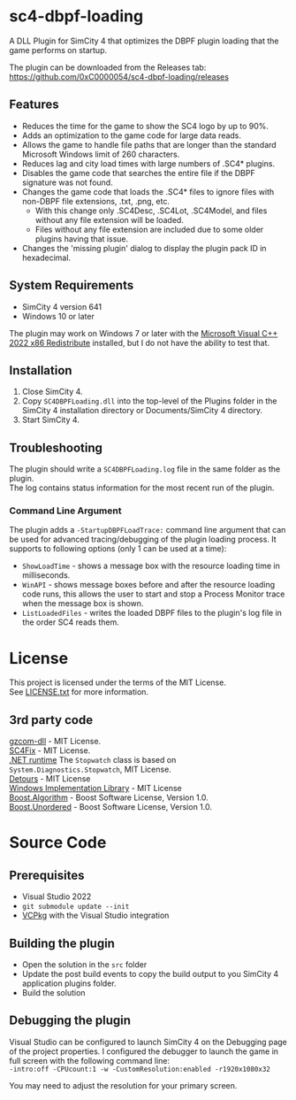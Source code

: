 # sc4-dbpf-loading

A DLL Plugin for SimCity 4 that optimizes the DBPF plugin loading that the game performs on startup.   

The plugin can be downloaded from the Releases tab: https://github.com/0xC0000054/sc4-dbpf-loading/releases

## Features

* Reduces the time for the game to show the SC4 logo by up to 90%.
* Adds an optimization to the game code for large data reads.
* Allows the game to handle file paths that are longer than the standard Microsoft Windows limit of 260 characters.
* Reduces lag and city load times with large numbers of .SC4* plugins.
* Disables the game code that searches the entire file if the DBPF signature was not found.
* Changes the game code that loads the .SC4* files to ignore files with non-DBPF file extensions, .txt, .png, etc. 
    * With this change only .SC4Desc, .SC4Lot, .SC4Model, and files without any file extension will be loaded.
    * Files without any file extension are included due to some older plugins having that issue.
* Changes the 'missing plugin' dialog to display the plugin pack ID in hexadecimal.
    
## System Requirements

* SimCity 4 version 641
* Windows 10 or later

The plugin may work on Windows 7 or later with the [Microsoft Visual C++ 2022 x86 Redistribute](https://aka.ms/vs/17/release/vc_redist.x86.exe) installed, but I do not have the ability to test that.

## Installation

1. Close SimCity 4.
2. Copy `SC4DBPFLoading.dll` into the top-level of the Plugins folder in the SimCity 4 installation directory or Documents/SimCity 4 directory.
3. Start SimCity 4.

## Troubleshooting

The plugin should write a `SC4DBPFLoading.log` file in the same folder as the plugin.    
The log contains status information for the most recent run of the plugin.

### Command Line Argument

The plugin adds a `-StartupDBPFLoadTrace:` command line argument that can be used for advanced tracing/debugging 
of the plugin loading process.
It supports to following options (only 1 can be used at a time):

* `ShowLoadTime` - shows a message box with the resource loading time in milliseconds.
* `WinAPI` - shows message boxes before and after the resource loading code runs, this allows the user to start and stop a Process Monitor trace when the message box is shown.
* `ListLoadedFiles` - writes the loaded DBPF files to the plugin's log file in the order SC4 reads them.

# License

This project is licensed under the terms of the MIT License.    
See [LICENSE.txt](LICENSE.txt) for more information.

## 3rd party code

[gzcom-dll](https://github.com/nsgomez/gzcom-dll/tree/master) - MIT License.    
[SC4Fix](https://github.com/nsgomez/sc4fix) - MIT License.     
[.NET runtime](https://github.com/dotnet/runtime) The `Stopwatch` class is based on `System.Diagnostics.Stopwatch`, MIT License.    
[Detours](https://github.com/microsoft/Detours) - MIT License    
[Windows Implementation Library](https://github.com/microsoft/wil) - MIT License    
[Boost.Algorithm](https://www.boost.org/doc/libs/1_84_0/libs/algorithm/doc/html/index.html) - Boost Software License, Version 1.0.    
[Boost.Unordered](https://www.boost.org/doc/libs/1_84_0/libs/unordered/doc/html/unordered.html) - Boost Software License, Version 1.0.    

# Source Code

## Prerequisites

* Visual Studio 2022
* `git submodule update --init`
* [VCPkg](https://github.com/microsoft/vcpkg) with the Visual Studio integration

## Building the plugin

* Open the solution in the `src` folder
* Update the post build events to copy the build output to you SimCity 4 application plugins folder.
* Build the solution

## Debugging the plugin

Visual Studio can be configured to launch SimCity 4 on the Debugging page of the project properties.
I configured the debugger to launch the game in full screen with the following command line:    
`-intro:off -CPUcount:1 -w -CustomResolution:enabled -r1920x1080x32`

You may need to adjust the resolution for your primary screen.
